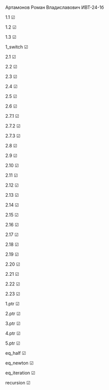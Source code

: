 Артамонов Роман Владиславович ИВТ-24-1б 

1.1 ☑

1.2 ☑

1.3 ☑

1_switch ☑

2.1 ☑

2.2 ☑                  

2.3 ☑                  

2.4 ☑                    

2.5 ☑                      

2.6 ☑                      

2.7.1 ☑                    

2.7.2 ☑                   

2.7.3 ☑                    

2.8 ☑   

2.9 ☑

2.10 ☑

2.11 ☑

2.12 ☑

2.13 ☑

2.14 ☑

2.15 ☑

2.16 ☑ 

2.17 ☑

2.18 ☑

2.19 ☑ 

2.20 ☑

2.21 ☑

2.22 ☑

2.23 ☑

1.ptr ☑                     

2.ptr ☑                    

3.ptr ☑                     

4.ptr ☑                     

5.ptr ☑    

eq_half ☑

eq_newton ☑

eq_iteration ☑

recursion ☑